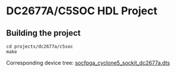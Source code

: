 # DC2677A/C5SOC HDL Project

## Building the project

```
cd projects/dc2677a/c5soc
make
```

Corresponding device tree: [socfpga_cyclone5_sockit_dc2677a.dts](https://github.com/analogdevicesinc/linux/blob/main/arch/arm/boot/dts/intel/socfpga/socfpga_cyclone5_sockit_dc2677a.dts)